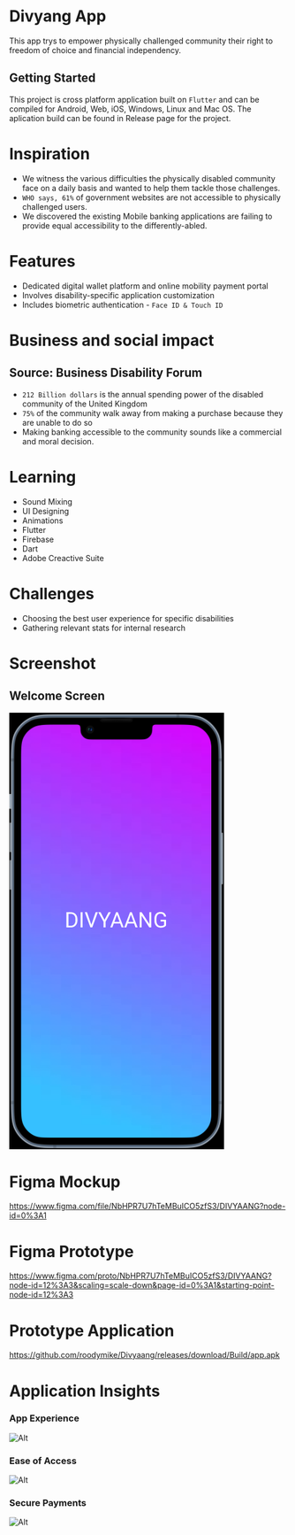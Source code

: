 # Divyang App

This app trys to empower physically challenged community their right to freedom of choice and financial independency. 

## Getting Started

This project is cross platform application built on <code>Flutter</code> and can be compiled for Android, Web, iOS, Windows, Linux and Mac OS. The aplication build can be found in Release page for the project.

# Inspiration
* We witness the various difficulties the physically disabled community face on a daily basis and wanted to help them tackle those challenges.
* `WHO says, 61%` of government websites are not accessible to physically challenged users.
* We discovered the existing Mobile banking applications are failing to provide equal accessibility to the differently-abled.
 
# Features
* Dedicated digital wallet platform and online mobility payment portal
* Involves disability-specific application customization
* Includes biometric authentication - `Face ID & Touch ID`
 
# Business and social impact
 
## Source: Business Disability Forum
* `212 Billion dollars` is the annual spending power of the disabled community of the United Kingdom
* `75%` of the community walk away from making a purchase because they are unable to do so
* Making banking accessible to the community sounds like a commercial and moral decision.
 
# Learning
* Sound Mixing
* UI Designing
* Animations
* Flutter
* Firebase 
* Dart 
* Adobe Creactive Suite

 
# Challenges
 
* Choosing the best user experience for specific disabilities
* Gathering relevant stats for internal research

# Screenshot
## Welcome Screen

![Alt](https://raw.githubusercontent.com/roodymike/Divyaang/master/Home.png)

# Figma Mockup

https://www.figma.com/file/NbHPR7U7hTeMBuICO5zfS3/DIVYAANG?node-id=0%3A1

# Figma Prototype

https://www.figma.com/proto/NbHPR7U7hTeMBuICO5zfS3/DIVYAANG?node-id=12%3A3&scaling=scale-down&page-id=0%3A1&starting-point-node-id=12%3A3

# Prototype Application

https://github.com/roodymike/Divyaang/releases/download/Build/app.apk


# Application Insights

### App Experience
![Alt](https://videoapi-muybridge.vimeocdn.com/animated-thumbnails/image/36e8f4b9-1aa9-4030-a180-a454f3f8bf3c.gif?ClientID=vimeo-core-prod&Date=1635112334&Signature=ce7575b3a6e8de903285344da141ca56f6a01f16)

### Ease of Access
![Alt](https://videoapi-muybridge.vimeocdn.com/animated-thumbnails/image/7b192ea1-867a-4ad6-869d-cb40f7a43a52.gif?ClientID=vimeo-core-prod&Date=1635102835&Signature=6f590bedc7d30fd679b9fd408cc811973a62c310)

### Secure Payments
![Alt](https://videoapi-muybridge.vimeocdn.com/animated-thumbnails/image/d5bcde06-c8a1-425c-9e45-5129353b7872.gif?ClientID=vimeo-core-prod&Date=1635102939&Signature=5cebbfcc7394b4d4e6473fd4f2168db0e6b9224a)



